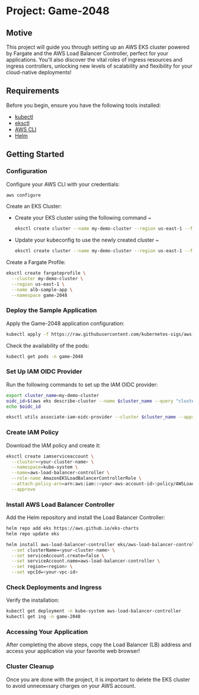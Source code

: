 # Project: Game-2048
## Motive

This project will guide you through setting up an AWS EKS cluster powered by Fargate and the AWS Load Balancer Controller, perfect for your applications. You'll also discover the vital roles of ingress resources and ingress controllers, unlocking new levels of scalability and flexibility for your cloud-native deployments!

## Requirements

Before you begin, ensure you have the following tools installed:

- [kubectl](https://kubernetes.io/docs/tasks/tools/install-kubectl-linux/)
- [eksctl](https://eksctl.io/installation/)
- [AWS CLI](https://docs.aws.amazon.com/cli/latest/userguide/getting-started-install.html)
- [Helm](https://helm.sh/docs/intro/install/)

## Getting Started

### Configuration

Configure your AWS CLI with your credentials:
```bash
aws configure
```

Create an EKS Cluster:
- Create your EKS cluster using the following command ~
  ```bash
  eksctl create cluster --name my-demo-cluster --region us-east-1 --fargate
  ```
- Update your kubeconfig to use the newly created cluster ~
  ```bash
  eksctl create cluster --name my-demo-cluster --region us-east-1 --fargate
  ```

Create a Fargate Profile:
```bash
eksctl create fargateprofile \
  --cluster my-demo-cluster \
  --region us-east-1 \
  --name alb-sample-app \
  --namespace game-2048
```

### Deploy the Sample Application

Apply the Game-2048 application configuration:
```bash
kubectl apply -f https://raw.githubusercontent.com/kubernetes-sigs/aws-load-balancer-controller/v2.5.4/docs/examples/2048/2048_full.yaml
```

Check the availability of the pods:
```bash
kubectl get pods -n game-2048
```

### Set Up IAM OIDC Provider

Run the following commands to set up the IAM OIDC provider:
```bash
export cluster_name=my-demo-cluster
oidc_id=$(aws eks describe-cluster --name $cluster_name --query "cluster.identity.oidc.issuer" --output text | cut -d '/' -f 5)
echo $oidc_id

eksctl utils associate-iam-oidc-provider --cluster $cluster_name --approve
```

### Create IAM Policy

Download the IAM policy and create it:
```bash
eksctl create iamserviceaccount \
  --cluster=<your-cluster-name> \
  --namespace=kube-system \
  --name=aws-load-balancer-controller \
  --role-name AmazonEKSLoadBalancerControllerRole \
  --attach-policy-arn=arn:aws:iam::<your-aws-account-id>:policy/AWSLoadBalancerControllerIAMPolicy \
  --approve
```

### Install AWS Load Balancer Controller

Add the Helm repository and install the Load Balancer Controller:
```bash
helm repo add eks https://aws.github.io/eks-charts
helm repo update eks

helm install aws-load-balancer-controller eks/aws-load-balancer-controller -n kube-system \
  --set clusterName=<your-cluster-name> \
  --set serviceAccount.create=false \
  --set serviceAccount.name=aws-load-balancer-controller \
  --set region=<region> \
  --set vpcId=<your-vpc-id>
```

### Check Deployments and Ingress

Verify the installation:
```bash
kubectl get deployment -n kube-system aws-load-balancer-controller
kubectl get ing -n game-2048
```

### Accessing Your Application

After completing the above steps, copy the Load Balancer (LB) address and access your application via your favorite web browser!

### Cluster Cleanup

Once you are done with the project, it is important to delete the EKS cluster to avoid unnecessary charges on your AWS account.
